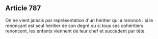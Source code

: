 Article 787
----
On ne vient jamais par représentation d'un héritier qui a renoncé : si le
renonçant est seul héritier de son degré ou si tous ses cohéritiers renoncent,
les enfants viennent de leur chef et succèdent par tête.
